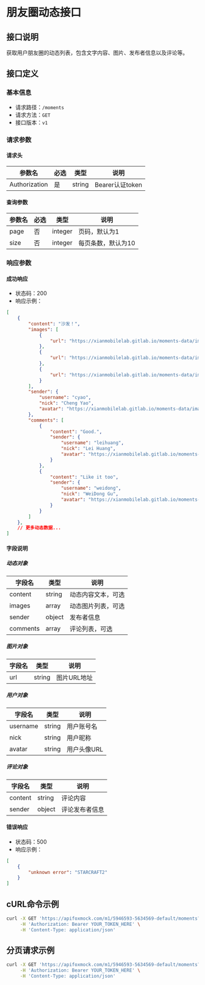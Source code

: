 # 朋友圈动态接口

## 接口说明
获取用户朋友圈的动态列表，包含文字内容、图片、发布者信息以及评论等。

## 接口定义

### 基本信息
- 请求路径：`/moments`
- 请求方法：`GET`
- 接口版本：`v1`

### 请求参数

#### 请求头
| 参数名 | 必选 | 类型 | 说明 |
|--------|------|------|------|
| Authorization | 是 | string | Bearer认证token |

#### 查询参数
| 参数名 | 必选 | 类型 | 说明 |
|--------|------|------|------|
| page | 否 | integer | 页码，默认为1 |
| size | 否 | integer | 每页条数，默认为10 |

### 响应参数

#### 成功响应
- 状态码：200
- 响应示例：
```json
[
    {
        "content": "沙发！",
        "images": [
            {
                "url": "https://xianmobilelab.gitlab.io/moments-data/images/tweets/001.jpeg"
            },
            {
                "url": "https://xianmobilelab.gitlab.io/moments-data/images/tweets/002.jpeg"
            },
            {
                "url": "https://xianmobilelab.gitlab.io/moments-data/images/tweets/003.jpeg"
            }
        ],
        "sender": {
            "username": "cyao",
            "nick": "Cheng Yao",
            "avatar": "https://xianmobilelab.gitlab.io/moments-data/images/user/avatar/001.jpeg"
        },
        "comments": [
            {
                "content": "Good.",
                "sender": {
                    "username": "leihuang",
                    "nick": "Lei Huang",
                    "avatar": "https://xianmobilelab.gitlab.io/moments-data/images/user/avatar/002.jpeg"
                }
            },
            {
                "content": "Like it too",
                "sender": {
                    "username": "weidong",
                    "nick": "WeiDong Gu",
                    "avatar": "https://xianmobilelab.gitlab.io/moments-data/images/user/avatar/003.jpeg"
                }
            }
        ]
    },
    // 更多动态数据...
]
```

#### 字段说明

##### 动态对象
| 字段名 | 类型 | 说明 |
|--------|------|------|
| content | string | 动态内容文本，可选 |
| images | array | 动态图片列表，可选 |
| sender | object | 发布者信息 |
| comments | array | 评论列表，可选 |

##### 图片对象
| 字段名 | 类型 | 说明 |
|--------|------|------|
| url | string | 图片URL地址 |

##### 用户对象
| 字段名 | 类型 | 说明 |
|--------|------|------|
| username | string | 用户账号名 |
| nick | string | 用户昵称 |
| avatar | string | 用户头像URL |

##### 评论对象
| 字段名 | 类型 | 说明 |
|--------|------|------|
| content | string | 评论内容 |
| sender | object | 评论发布者信息 |

#### 错误响应
- 状态码：500
- 响应示例：
```json
[
    {
        "unknown error": "STARCRAFT2"
    }
]
```

## cURL命令示例
```bash
curl -X GET 'https://apifoxmock.com/m1/5946593-5634569-default/moments?apifoxToken=JapJysb5u-n8yGO7__FEB' \
     -H 'Authorization: Bearer YOUR_TOKEN_HERE' \
     -H 'Content-Type: application/json'
```

## 分页请求示例
```bash
curl -X GET 'https://apifoxmock.com/m1/5946593-5634569-default/moments?apifoxToken=JapJysb5u-n8yGO7__FEB&page=2&size=5' \
     -H 'Authorization: Bearer YOUR_TOKEN_HERE' \
     -H 'Content-Type: application/json'
```